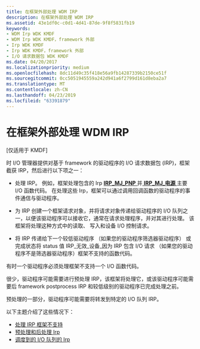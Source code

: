 ```yaml
---
title: 在框架外部处理 WDM IRP
description: 在框架外部处理 WDM IRP
ms.assetid: 43e1df0c-c0d1-4d41-87de-9f8f5831fb19
keywords:
- WDM Irp WDK KMDF
- WDM Irp WDK KMDF，framework 外部
- Irp WDK KMDF
- Irp WDK KMDF，framework 外部
- I/O 请求数据包 WDK KMDF
ms.date: 04/20/2017
ms.localizationpriority: medium
ms.openlocfilehash: 8dc11d49c35f418e56a9fb14287339b2150ce51f
ms.sourcegitcommit: 0cc5051945559a242d941a6f2799d161d8eba2a7
ms.translationtype: MT
ms.contentlocale: zh-CN
ms.lasthandoff: 04/23/2019
ms.locfileid: "63391879"
---
```

# <a name="handling-wdm-irps-outside-of-the-framework"></a>在框架外部处理 WDM IRP


\[仅适用于 KMDF\]

时 I/O 管理器提供对基于 framework 的驱动程序的 I/O 请求数据包 (IRP)，框架截获 IRP，然后进行以下项之一：

-   处理 IRP。 例如，框架处理包含的 Irp [ **IRP\_MJ\_PNP** ](https://msdn.microsoft.com/library/windows/hardware/ff550772)并[ **IRP\_MJ\_电源** ](https://msdn.microsoft.com/library/windows/hardware/ff550784)主要 I/O 函数代码。 在处理这些 Irp，框架可以通过调用回调函数的驱动程序的事件通信与驱动程序。

-   为 IRP 创建一个框架请求对象，并将请求对象传递给驱动程序的 I/O 队列之一，以便该驱动程序可以接收它，通常在请求处理程序，并对其进行处理。 该框架将处理这种方式中的读取、 写入和设备 I/O 控制请求。

-   将 IRP 传递给下一个较低驱动程序 （如果您的驱动程序筛选器驱动程序） 或完成状态将 status 值 IRP\_无效\_设备\_因为 IRP 包含 I/O 请求 （如果您的驱动程序不是筛选器驱动程序）框架不支持的函数代码。

有时一个驱动程序必须处理框架不支持一个 I/O 函数代码。

很少，驱动程序可能需要进行预处理 IRP，该框架将处理它，或该驱动程序可能需要后 framework postprocess IRP 和较低级别的驱动程序已完成处理之前。

预处理的一部分，驱动程序可能需要将转发到特定的 I/O 队列 IRP。

以下主题介绍了这些情况下：

-   [处理 IRP 框架不支持](handling-an-irp-that-the-framework-does-not-support.md)
-   [预处理和后处理 Irp](preprocessing-and-postprocessing-irps.md)
-   [调度到的 I/O 队列的 Irp](dispatching-irps-to-i-o-queues.md)

 

 






